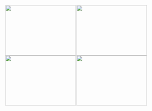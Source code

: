 <img src="https://skygpt.oss-accelerate.aliyuncs.com/gpt/1729563584616086.png" align="left" style="margin-right: 0.1rem; width:  14rem; height: 10rem;" />
<img src="https://skygpt.oss-accelerate.aliyuncs.com/gpt/28ace62d-0cb4-41a9-b3d3-070dfb67e6f2.png" align="left" style="margin-right: 0.1rem; width:  14rem; height: 10rem;" />
<img src="https://skygpt.oss-accelerate.aliyuncs.com/gpt/1729564261245951.png" align="left" style="margin-right: 0.1rem; width:  14rem; height: 10rem;" />
<img src="https://skygpt.oss-accelerate.aliyuncs.com/gpt/9e666167-b721-43ca-a4c1-47b8cff64af8.png" align="left" style="margin-right: 0.1rem; width:  14rem; height: 10rem;" />
